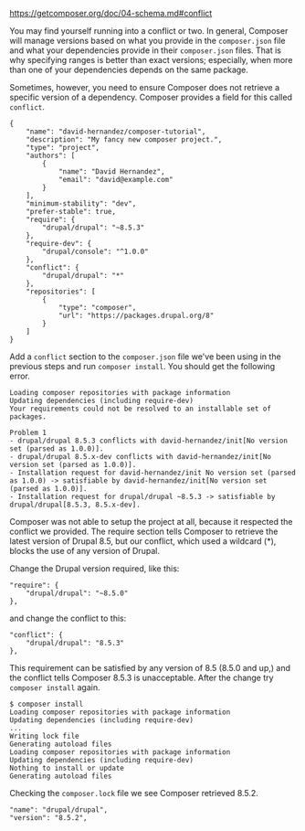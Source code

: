 https://getcomposer.org/doc/04-schema.md#conflict

You may find yourself running into a conflict or two. In general, Composer will manage versions based 
on what you provide in the `composer.json` file and what your dependencies provide in their `composer.json` files. 
That is why specifying ranges is better than exact versions; especially, when more than one of your dependencies 
depends on the same package.

Sometimes, however, you need to ensure Composer does not retrieve a specific version of a dependency. Composer 
provides a field for this called `conflict`.

```$xslt
{
    "name": "david-hernandez/composer-tutorial",
    "description": "My fancy new composer project.",
    "type": "project",
    "authors": [
        {
            "name": "David Hernandez",
            "email": "david@example.com"
        }
    ],
    "minimum-stability": "dev",
    "prefer-stable": true,
    "require": {
        "drupal/drupal": "~8.5.3"
    },
    "require-dev": {
        "drupal/console": "^1.0.0"
    },
    "conflict": {
        "drupal/drupal": "*"
    },
    "repositories": [
        {
            "type": "composer",
            "url": "https://packages.drupal.org/8"
        }
    ]
}

```

Add a `conflict` section to the `composer.json` file we've been using in the previous steps and run 
`composer install`. You should get the following error.

```
Loading composer repositories with package information
Updating dependencies (including require-dev)
Your requirements could not be resolved to an installable set of packages.

Problem 1
- drupal/drupal 8.5.3 conflicts with david-hernandez/init[No version set (parsed as 1.0.0)].
- drupal/drupal 8.5.x-dev conflicts with david-hernandez/init[No version set (parsed as 1.0.0)].
- Installation request for david-hernandez/init No version set (parsed as 1.0.0) -> satisfiable by david-hernandez/init[No version set (parsed as 1.0.0)].
- Installation request for drupal/drupal ~8.5.3 -> satisfiable by drupal/drupal[8.5.3, 8.5.x-dev].
```

Composer was not able to setup the project at all, because it respected the conflict we provided. The 
require section tells Composer to retrieve the latest version of Drupal 8.5, but our conflict, which used 
a wildcard (*), blocks the use of any version of Drupal.

Change the Drupal version required, like this:

```$xslt
"require": {
    "drupal/drupal": "~8.5.0"
},
```

and change the conflict to this:

```$xslt
"conflict": {
    "drupal/drupal": "8.5.3"
},
```

This requirement can be satisfied by any version of 8.5 (8.5.0 and up,) and the conflict tells Composer 
8.5.3 is unacceptable. After the change try `composer install` again.

```$xslt
$ composer install
Loading composer repositories with package information
Updating dependencies (including require-dev)
...
Writing lock file
Generating autoload files
Loading composer repositories with package information
Updating dependencies (including require-dev)
Nothing to install or update
Generating autoload files
```

Checking the `composer.lock` file we see Composer retrieved 8.5.2.

```$xslt
"name": "drupal/drupal",
"version": "8.5.2",
```

